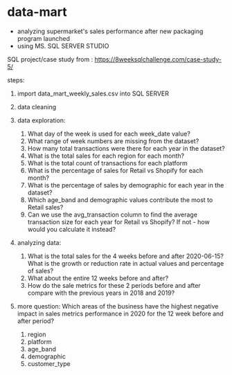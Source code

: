 # data-mart
- analyzing supermarket's sales performance after new packaging program launched
- using MS. SQL SERVER STUDIO

SQL project/case study from : https://8weeksqlchallenge.com/case-study-5/

steps:
1. import data_mart_weekly_sales.csv into SQL SERVER
2. data cleaning
3. data exploration:
    
    1. What day of the week is used for each week_date value?
    2. What range of week numbers are missing from the dataset?
    3. How many total transactions were there for each year in the dataset?
    4. What is the total sales for each region for each month?
    5. What is the total count of transactions for each platform
    6. What is the percentage of sales for Retail vs Shopify for each month?
    7. What is the percentage of sales by demographic for each year in the dataset?
    8. Which age_band and demographic values contribute the most to Retail sales?
    9. Can we use the avg_transaction column to find the average transaction size for each year for Retail vs Shopify? If not - how would you calculate it instead?

4. analyzing data:
    
    1. What is the total sales for the 4 weeks before and after 2020-06-15? What is the growth or reduction rate in actual values and percentage of sales?
    2. What about the entire 12 weeks before and after?
    3. How do the sale metrics for these 2 periods before and after compare with the previous years in 2018 and 2019?

5. more question:
    Which areas of the business have the highest negative impact in sales metrics performance in 2020 for the 12 week before and after period?
      1. region
      2. platform
      3. age_band
      4. demographic
      5. customer_type

